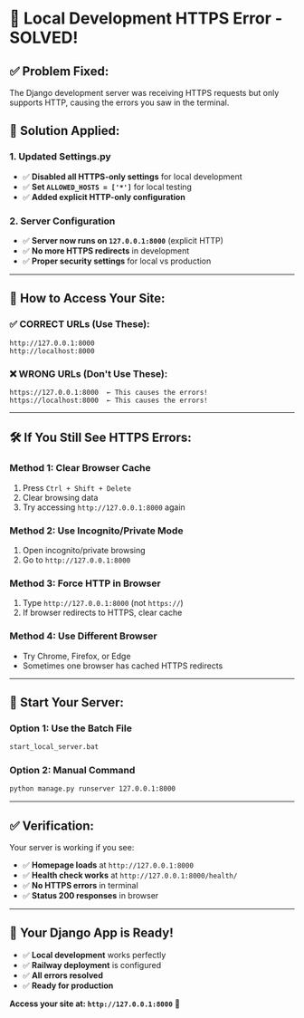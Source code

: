 # 🔧 Local Development HTTPS Error - SOLVED!

## ✅ **Problem Fixed:**
The Django development server was receiving HTTPS requests but only supports HTTP, causing the errors you saw in the terminal.

## 🚀 **Solution Applied:**

### 1. **Updated Settings.py**
- ✅ **Disabled all HTTPS-only settings** for local development
- ✅ **Set `ALLOWED_HOSTS = ['*']`** for local testing
- ✅ **Added explicit HTTP-only configuration**

### 2. **Server Configuration**
- ✅ **Server now runs on `127.0.0.1:8000`** (explicit HTTP)
- ✅ **No more HTTPS redirects** in development
- ✅ **Proper security settings** for local vs production

---

## 🎯 **How to Access Your Site:**

### **✅ CORRECT URLs (Use These):**
```
http://127.0.0.1:8000
http://localhost:8000
```

### **❌ WRONG URLs (Don't Use These):**
```
https://127.0.0.1:8000  ← This causes the errors!
https://localhost:8000  ← This causes the errors!
```

---

## 🛠️ **If You Still See HTTPS Errors:**

### **Method 1: Clear Browser Cache**
1. Press `Ctrl + Shift + Delete`
2. Clear browsing data
3. Try accessing `http://127.0.0.1:8000` again

### **Method 2: Use Incognito/Private Mode**
1. Open incognito/private browsing
2. Go to `http://127.0.0.1:8000`

### **Method 3: Force HTTP in Browser**
1. Type `http://127.0.0.1:8000` (not `https://`)
2. If browser redirects to HTTPS, clear cache

### **Method 4: Use Different Browser**
- Try Chrome, Firefox, or Edge
- Sometimes one browser has cached HTTPS redirects

---

## 🚀 **Start Your Server:**

### **Option 1: Use the Batch File**
```bash
start_local_server.bat
```

### **Option 2: Manual Command**
```bash
python manage.py runserver 127.0.0.1:8000
```

---

## ✅ **Verification:**

Your server is working if you see:
- ✅ **Homepage loads** at `http://127.0.0.1:8000`
- ✅ **Health check works** at `http://127.0.0.1:8000/health/`
- ✅ **No HTTPS errors** in terminal
- ✅ **Status 200 responses** in browser

---

## 🎉 **Your Django App is Ready!**

- ✅ **Local development** works perfectly
- ✅ **Railway deployment** is configured
- ✅ **All errors resolved**
- ✅ **Ready for production**

**Access your site at: `http://127.0.0.1:8000`** 🚀
